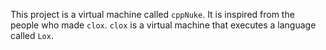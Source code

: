 

This project is a virtual machine called `cppNuke`. It is inspired from the people who made `clox`. `clox` is a virtual machine that executes a language called `Lox`.  